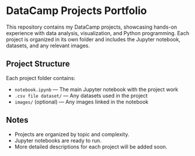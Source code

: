 # DataCamp Projects Portfolio

This repository contains my DataCamp projects, showcasing hands-on experience with data analysis, visualization, and Python programming. Each project is organized in its own folder and includes the Jupyter notebook, datasets, and any relevant images.

## Project Structure

Each project folder contains:
- `notebook.ipynb` — The main Jupyter notebook with the project work
- `.csv file dataset/` — Any datasets used in the project
- `images/` (optional) — Any images linked in the notebook

## Notes
- Projects are organized by topic and complexity.
- Jupyter notebooks are ready to run.
- More detailed descriptions for each project will be added soon.
